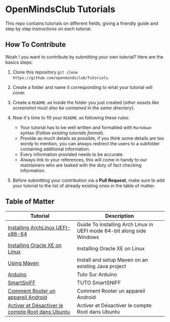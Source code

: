 # OpenMindsClub Tutorials
This repo contains tutorials on different fields, giving a friendly guide and step by step instructions on each tutorial.

## How To Contribute
Woah ! you want to contribute by submitting your own tutorial? Here are the basics steps:

1. Clone this repository `git clone  https://github.com/openmindsclub/Tutorials`.

2. Create a folder and name it corresponding to what your tutorial will cover.

3. Create a `README.md` inside the folder you just created (*other assets like screenshot must also be contained in the same directory*).

4. Now it's time to fill your `README.md` following these rules:
    * Your tutorial has to be well written and formatted with `Markdown` syntax (*Follow existing tutorials format*).
    * Provide as much details as possible, if you think some details are too wordy to mention, you can always redirect the users to a subfolder containing additional information.
    * Every information provided needs to be accurate.
    * Always link to your references, this will come in handy to our maintainers who are tasked with the duty of fact checking information.

5. Before submitting your contribution via a **Pull Request**, make sure to add your tutorial to the list of already existing ones in the table of matter. 

## Table of Matter
| Tutorial                                                                                                   | Description                                         |
|------------------------------------------------------------------------------------------------------------|-----------------------------------------------------------------------|
| [Installing ArchLinux UEFI-x86-64](Beginner%20guide%20to%20installing%20archlinux%20UEFI-x86-64/README.md) | Guide To installing Arch Linux in UEFI mode 64-bit along side Windows |
| [Installing Oracle XE on Linux](Installing%20Oracle%20XE%20on%20Linux/)                                    | Installing Oracle XE on Linux                       |
| [Using Maven](./Using%20Maven.md)                                                                          | Install and setup Maven on an existing Java project |
| [Arduino](./Arduino/README.md)                                                                             | Tuto Sur Arduino |
| [SmartSniFF](./SmartSniFF/README.md)                                                                       | TUTO SmartSNIFF  |
| [Comment Rooter un appareil Android](rout-android/README.md)                                                   | Comment Rooter un appareil Android |
| [Activer et Désactiver le compte Root dans Ubuntu](rout-ubuntu/README.md)                                                                             | Activer et Désactiver le compte Root dans Ubuntu |